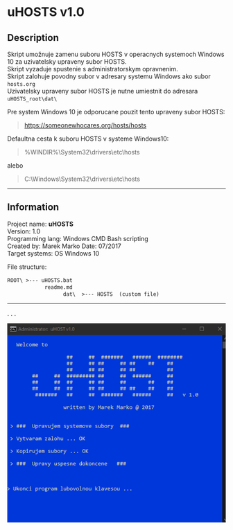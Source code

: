 # uHOSTS v1.0

## Description

Skript umožnuje zamenu suboru HOSTS v operacnych systemoch Windows 10 za uzivatelsky upraveny subor HOSTS.   
Skript vyzaduje spustenie s administratorskym opravnenim.   
Skript zalohuje povodny subor v adresary systemu Windows ako subor `hosts.org`   
Uzivatelsky upraveny subor HOSTS je nutne umiestnit do adresara `uHOSTS_root\dat\`        

Pre system Windows 10 je odporucane pouzit tento upraveny subor HOSTS:
> https://someonewhocares.org/hosts/hosts   


Defaultna cesta k suboru HOSTS v systeme Windows10:
> %WINDIR%\System32\drivers\etc\hosts 

alebo

> C:\Windows\System32\drivers\etc\hosts 


---


## Information
Project name: **uHOSTS**      
Version: 1.0    
Programming lang: Windows CMD Bash scripting    
Created by: Marek Marko 
Date: 07/2017       
Target systems: OS Windows 10  

File structure:

```
ROOT\ >--- uHOSTS.bat
            readme.md
                  dat\  >--- HOSTS  (custom file)

```
---
.
.
.

![Alt text](image.png)

